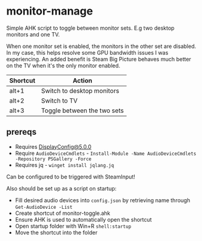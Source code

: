 # monitor-manage

Simple AHK script to toggle between monitor sets. E.g two desktop monitors and one TV. 

When one monitor set is enabled, the monitors in the other set are disabled. In my case, this helps resolve some GPU bandwidth issues I was experiencing. An added benefit is Steam Big Picture behaves much better on the TV when it's the only monitor enabled. 

| Shortcut | Action |
| -------- | ------ |
| alt+1    | Switch to desktop monitors  |
| alt+2    | Switch to TV                |
| alt+3    | Toggle between the two sets |

## prereqs
- Requires [DisplayConfig@5.0.0](https://www.powershellgallery.com/packages/DisplayConfig/5.0.0)
- Require `AudioDeviceCmdlets` - `Install-Module -Name AudioDeviceCmdlets -Repository PSGallery -Force`
- Requires jq - `winget install jqlang.jq`

Can be configured to be triggered with SteamInput!

Also should be set up as a script on startup:
- Fill desired audio devices into `config.json` by retrieving name through `Get-AudioDevice -List`
- Create shortcut of monitor-toggle.ahk
- Ensure AHK is used to automatically open the shortcut
- Open startup folder with Win+R `shell:startup`
- Move the shortcut into the folder
